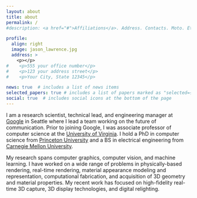 ```yaml
---
layout: about
title: about
permalink: /
#description: <a href="#">Affiliations</a>. Address. Contacts. Moto. Etc.

profile:
  align: right
  image: jason_lawrence.jpg
  address: >
    <p></p>
#    <p>555 your office number</p>
#    <p>123 your address street</p>
#    <p>Your City, State 12345</p>

news: true  # includes a list of news items
selected_papers: true # includes a list of papers marked as "selected={true}"
social: true  # includes social icons at the bottom of the page
---
```


I am a research scientist, technical lead, and engineering manager at <a href="http://www.google.com">Google</a> in Seattle where I lead a team working on the future of communication. Prior to joining Google, I was associate professor of computer science at the <a href="http://www.virginia.edu">University of Virginia</a>. I hold a PhD in computer science from <a href="http://www.princeton.edu">Princeton University</a> and a BS in electrical engineering from <a href="http://www.cmu.edu">Carnegie Mellon University</a>.

My research spans computer graphics, computer vision, and machine learning. I have worked on a wide range of problems in physically-based rendering, real-time rendering, material appearance modeling and representation, computational fabrication, and acquisition of 3D geometry and material properties. My recent work has focused on high-fidelity real-time 3D capture, 3D display technologies, and digital relighting.